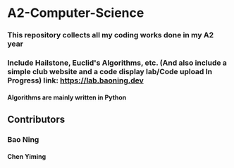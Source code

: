 # A2-Computer-Science

### This repository collects all my coding works done in my A2 year
    
### Include Hailstone, Euclid's Algorithms, etc. (And also include a simple club website and a code display lab/**Code upload In Progress**) link: https://lab.baoning.dev
    
#### Algorithms are mainly written in **Python**

## Contributors
### **Bao Ning** 
    
#### **Chen Yiming**